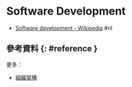 # Software Development

  - [Software development \- Wikipedia](https://en.wikipedia.org/wiki/Software_development) #ril

## 參考資料 {: #reference }

更多：

  - [組織架構](dev-org.md)
